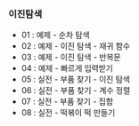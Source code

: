 ### 이진탐색
- 01 : 예제 - 순차 탐색
- 02 : 예제 - 이진 탐색 - 재귀 함수
- 03 : 예제 - 이진 탐색 - 반복문
- 04 : 예제 - 빠르게 입력받기
- 05 : 실전 - 부품 찾기 - 이진 탐색
- 06 : 실전 - 부품 찾기 - 계수 정렬
- 07 : 실전 - 부품 찾기 - 집합
- 08 : 실전 - 떡볶이 떡 만들기
